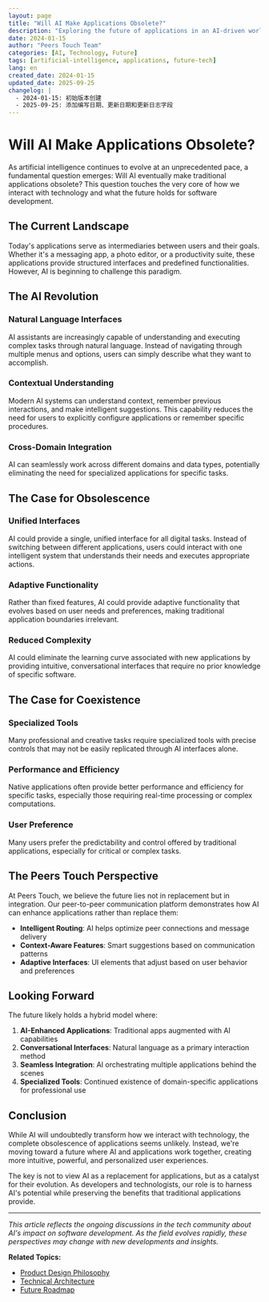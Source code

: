 ```yaml
---
layout: page
title: "Will AI Make Applications Obsolete?"
description: "Exploring the future of applications in an AI-driven world"
date: 2024-01-15
author: "Peers Touch Team"
categories: [AI, Technology, Future]
tags: [artificial-intelligence, applications, future-tech]
lang: en
created_date: 2024-01-15
updated_date: 2025-09-25
changelog: |
  - 2024-01-15: 初始版本创建
  - 2025-09-25: 添加编写日期、更新日期和更新日志字段
---
```


# Will AI Make Applications Obsolete?

As artificial intelligence continues to evolve at an unprecedented pace, a fundamental question emerges: Will AI eventually make traditional applications obsolete? This question touches the very core of how we interact with technology and what the future holds for software development.

## The Current Landscape

Today's applications serve as intermediaries between users and their goals. Whether it's a messaging app, a photo editor, or a productivity suite, these applications provide structured interfaces and predefined functionalities. However, AI is beginning to challenge this paradigm.

## The AI Revolution

### Natural Language Interfaces

AI assistants are increasingly capable of understanding and executing complex tasks through natural language. Instead of navigating through multiple menus and options, users can simply describe what they want to accomplish.

### Contextual Understanding

Modern AI systems can understand context, remember previous interactions, and make intelligent suggestions. This capability reduces the need for users to explicitly configure applications or remember specific procedures.

### Cross-Domain Integration

AI can seamlessly work across different domains and data types, potentially eliminating the need for specialized applications for specific tasks.

## The Case for Obsolescence

### Unified Interfaces

AI could provide a single, unified interface for all digital tasks. Instead of switching between different applications, users could interact with one intelligent system that understands their needs and executes appropriate actions.

### Adaptive Functionality

Rather than fixed features, AI could provide adaptive functionality that evolves based on user needs and preferences, making traditional application boundaries irrelevant.

### Reduced Complexity

AI could eliminate the learning curve associated with new applications by providing intuitive, conversational interfaces that require no prior knowledge of specific software.

## The Case for Coexistence

### Specialized Tools

Many professional and creative tasks require specialized tools with precise controls that may not be easily replicated through AI interfaces alone.

### Performance and Efficiency

Native applications often provide better performance and efficiency for specific tasks, especially those requiring real-time processing or complex computations.

### User Preference

Many users prefer the predictability and control offered by traditional applications, especially for critical or complex tasks.

## The Peers Touch Perspective

At Peers Touch, we believe the future lies not in replacement but in integration. Our peer-to-peer communication platform demonstrates how AI can enhance applications rather than replace them:

- **Intelligent Routing**: AI helps optimize peer connections and message delivery
- **Context-Aware Features**: Smart suggestions based on communication patterns
- **Adaptive Interfaces**: UI elements that adjust based on user behavior and preferences

## Looking Forward

The future likely holds a hybrid model where:

1. **AI-Enhanced Applications**: Traditional apps augmented with AI capabilities
2. **Conversational Interfaces**: Natural language as a primary interaction method
3. **Seamless Integration**: AI orchestrating multiple applications behind the scenes
4. **Specialized Tools**: Continued existence of domain-specific applications for professional use

## Conclusion

While AI will undoubtedly transform how we interact with technology, the complete obsolescence of applications seems unlikely. Instead, we're moving toward a future where AI and applications work together, creating more intuitive, powerful, and personalized user experiences.

The key is not to view AI as a replacement for applications, but as a catalyst for their evolution. As developers and technologists, our role is to harness AI's potential while preserving the benefits that traditional applications provide.

---

*This article reflects the ongoing discussions in the tech community about AI's impact on software development. As the field evolves rapidly, these perspectives may change with new developments and insights.*

**Related Topics:**
- [Product Design Philosophy](../product/)
- [Technical Architecture](../technical/)
- [Future Roadmap](../overview/)
